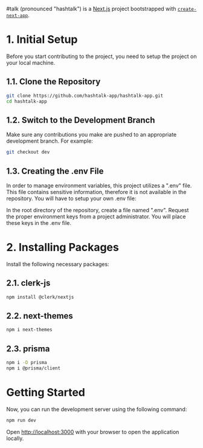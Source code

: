 #talk (pronounced "hashtalk") is a [Next.js](https://nextjs.org/) project bootstrapped with [`create-next-app`](https://github.com/vercel/next.js/tree/canary/packages/create-next-app).

# 1. Initial Setup
Before you start contributing to the project, you need to setup the project on your local machine.

## 1.1. Clone the Repository

```bash
git clone https://github.com/hashtalk-app/hashtalk-app.git
cd hashtalk-app
```

## 1.2. Switch to the Development Branch
Make sure any contributions you make are pushed to an appropriate development branch. For example:

```bash
git checkout dev
```

## 1.3. Creating the .env File
In order to manage environment variables, this project utilizes a ".env" file. This file contains sensitive information, therefore it is not available in the repository. You will have to setup your own .env file:

In the root directory of the repository, create a file named ".env".
Request the proper environment keys from a project administrator. You will place these keys in the .env file.

# 2. Installing Packages
Install the following necessary packages:

## 2.1. clerk-js

```bash
npm install @clerk/nextjs
```

## 2.2. next-themes

```bash
npm i next-themes
```

## 2.3. prisma

```bash
npm i -D prisma
npm i @prisma/client
```

# Getting Started
Now, you can run the development server using the following command:

```bash
npm run dev
```

Open [http://localhost:3000](http://localhost:3000) with your browser to open the application locally.
